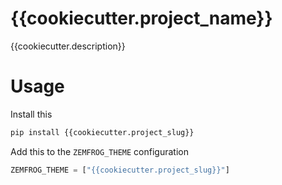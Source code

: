 # {{cookiecutter.project_name}}

{{cookiecutter.description}}

# Usage

Install this

```sh
pip install {{cookiecutter.project_slug}}
```

Add this to the `ZEMFROG_THEME` configuration

```python
ZEMFROG_THEME = ["{{cookiecutter.project_slug}}"]
```

